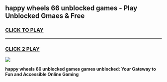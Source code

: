 
## happy wheels 66 unblocked games - Play Unblocked Gmaes & Free
<h3>
<a href="https://news.freeplayer.one?title=happy_wheels_66_unblocked_games&ref=23F">CLICK TO PLAY</a></h3>
<hr>

<h3>
<a href="https://news.freeplayer.one?title=happy_wheels_66_unblocked_games&ref=23F">CLICK 2 PLAY</a>
  
</h3>

<a href="https://news.freeplayer.one?title=happy_wheels_66_unblocked_games&ref=23F/"><img src="https://clearcache.store/games.png"></a>


**happy wheels 66 unblocked games games unblocked: Your Gateway to Fun and Accessible Online Gaming**
